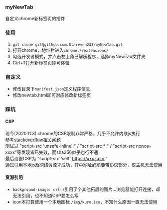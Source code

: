 ### myNewTab
自定义chrome新标签页的插件

### 使用
1. ```git clone git@github.com:Stareven233/myNewTab.git```
2. 打开chrome，地址栏进入`chrome://extensions/`
3. 勾选开发者模式，并点击左上角已解压程序，选择myNewTab文件夹
4. Ctrl+T打开新标签页即可体验

### 自定义
- 修改目录下`manifest.json`定义程序信息
- 修改newtab.html即可对应修改新标签页

### 踩坑

#### CSP
现今(2020.11.3) chrome的CSP限制非常严格，几乎不允许内联js执行  
参考[stackoverflow相关问题](https://stackoverflow.com/questions/25625412chrome-extension-content-security-policy-executing-inline-code)  
测试过 "script-src 'unsafe-inline';" / "script-src *;" / "script-src nonce-xxxx"等发现皆已失效，而sha256似乎也行不通  
最后设置CSP为 "script-src 'self' https://xxx.com;"  
通过引用本地js及网络资源才成功，其中网址必须要带协议部分，仅主机无法使用  

#### 资源引用
- `background-image: url()`引用了个其他拓展的图片...浏览器能打开连接，却无法引用，也不知道CSP要怎么写  
- icon本打算使用一个本地图标 `/img/kuro.ico`，不知什么原因一直无法使用  
